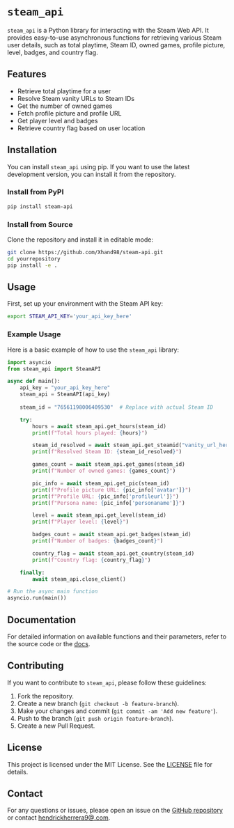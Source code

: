 

# `steam_api`

`steam_api` is a Python library for interacting with the Steam Web API. It provides easy-to-use asynchronous functions for retrieving various Steam user details, such as total playtime, Steam ID, owned games, profile picture, level, badges, and country flag.

## Features

- Retrieve total playtime for a user
- Resolve Steam vanity URLs to Steam IDs
- Get the number of owned games
- Fetch profile picture and profile URL
- Get player level and badges
- Retrieve country flag based on user location

## Installation

You can install `steam_api` using pip. If you want to use the latest development version, you can install it from the repository.

### Install from PyPI

```sh
pip install steam-api
```

### Install from Source

Clone the repository and install it in editable mode:

```sh
git clone https://github.com/Xhand98/steam-api.git
cd yourrepository
pip install -e .
```

## Usage

First, set up your environment with the Steam API key:

```sh
export STEAM_API_KEY='your_api_key_here'
```

### Example Usage

Here is a basic example of how to use the `steam_api` library:

```python
import asyncio
from steam_api import SteamAPI

async def main():
    api_key = "your_api_key_here"
    steam_api = SteamAPI(api_key)
  
    steam_id = "76561198006409530"  # Replace with actual Steam ID

    try:
        hours = await steam_api.get_hours(steam_id)
        print(f"Total hours played: {hours}")

        steam_id_resolved = await steam_api.get_steamid("vanity_url_here")
        print(f"Resolved Steam ID: {steam_id_resolved}")

        games_count = await steam_api.get_games(steam_id)
        print(f"Number of owned games: {games_count}")

        pic_info = await steam_api.get_pic(steam_id)
        print(f"Profile picture URL: {pic_info['avatar']}")
        print(f"Profile URL: {pic_info['profileurl']}")
        print(f"Persona name: {pic_info['personaname']}")

        level = await steam_api.get_level(steam_id)
        print(f"Player level: {level}")

        badges_count = await steam_api.get_badges(steam_id)
        print(f"Number of badges: {badges_count}")

        country_flag = await steam_api.get_country(steam_id)
        print(f"Country flag: {country_flag}")

    finally:
        await steam_api.close_client()

# Run the async main function
asyncio.run(main())
```

## Documentation

For detailed information on available functions and their parameters, refer to the source code or the [docs](https://github.com/Xhand98/yourrepository/wiki).

## Contributing

If you want to contribute to `steam_api`, please follow these guidelines:

1. Fork the repository.
2. Create a new branch (`git checkout -b feature-branch`).
3. Make your changes and commit (`git commit -am 'Add new feature'`).
4. Push to the branch (`git push origin feature-branch`).
5. Create a new Pull Request.

## License

This project is licensed under the MIT License. See the [LICENSE](LICENSE) file for details.

## Contact

For any questions or issues, please open an issue on the [GitHub repository](https://github.com/Xhand98/steam-api/issues) or contact [hendrickherrera9@.com](mailto:hendrickherrera9@.com).
